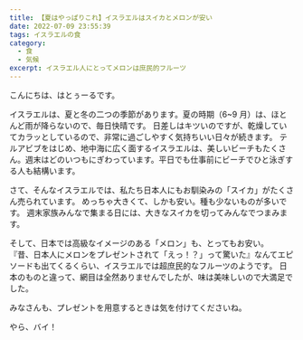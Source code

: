 ```yaml
---
title: 【夏はやっぱりこれ】イスラエルはスイカとメロンが安い
date: 2022-07-09 23:55:39
tags: イスラエルの食
category:
  - 食
  - 気候
excerpt: イスラエル人にとってメロンは庶民的フルーツ
---
```


こんにちは、はとぅーるです。

イスラエルは、夏と冬の二つの季節があります。夏の時期（6~9 月）は、ほとんど雨が降らないので、毎日快晴です。
日差しはキツいのですが、乾燥していてカラッとしているので、非常に過ごしやすく気持ちいい日々が続きます。
テルアビブをはじめ、地中海に広く面するイスラエルは、美しいビーチもたくさん。週末はどのいつもにぎわっています。平日でも仕事前にビーチでひと泳ぎする人も結構います。

さて、そんなイスラエルでは、私たち日本人にもお馴染みの「スイカ」がたくさん売られています。
めっちゃ大きくて、しかも安い。種も少ないものが多いです。
週末家族みんなで集まる日には、大きなスイカを切ってみんなでつまみます。

そして、日本では高級なイメージのある「メロン」も、とってもお安い。
『昔、日本人にメロンをプレゼントされて「えっ！？」って驚いた』なんてエピソードも出てくるくらい、イスラエルでは超庶民的なフルーツのようです。
日本のものと違って、網目は全然ありませんでしたが、味は美味しいので大満足でした。

みなさんも、プレゼントを用意するときは気を付けてくださいね。

やら、バイ！
